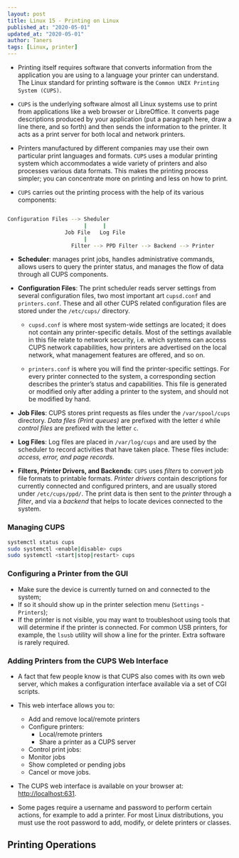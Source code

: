 ```yaml
---
layout: post
title: Linux 15 - Printing on Linux
published_at: "2020-05-01"
updated_at: "2020-05-01"
author: Taners
tags: [Linux, printer]
---
```


- Printing itself requires software that converts information from the application you are using to a language your printer can understand. The Linux standard for printing software is the `Common UNIX Printing System (CUPS)`.

- `CUPS` is the underlying software almost all Linux systems use to print from applications like a web browser or LibreOffice. It converts page descriptions produced by your application (put a paragraph here, draw a line there, and so forth) and then sends the information to the printer. It acts as a print server for both local and network printers.

- Printers manufactured by different companies may use their own particular print languages and formats. `CUPS` uses a modular printing system which accommodates a wide variety of printers and also processes various data formats. This makes the printing process simpler; you can concentrate more on printing and less on how to print.

- `CUPS` carries out the printing process with the help of its various components: 

```bash

Configuration Files --> Sheduler
                        |     |
                  Job File   Log File
                        |
                    Filter --> PPD Filter --> Backend --> Printer
```

- **Scheduler**: manages print jobs, handles administrative commands, allows users to query the printer status, and manages the flow of data through all CUPS components.

- **Configuration Files**: The print scheduler reads server settings from several configuration files, two most important art `cupsd.conf` and `printers.conf`. These and all other CUPS related configuration files are stored under the `/etc/cups/` directory.

  - `cupsd.conf` is where most system-wide settings are located; it does not contain any printer-specific details. Most of the settings available in this file relate to network security, i.e. which systems can access CUPS network capabilities, how printers are advertised on the local network, what management features are offered, and so on.

  - `printers.conf` is where you will find the printer-specific settings. For every printer connected to the system, a corresponding section describes the printer’s status and capabilities. This file is generated or modified only after adding a printer to the system, and should not be modified by hand.

- **Job Files**: CUPS stores print requests as files under the `/var/spool/cups` directory. *Data files (Print queues)* are prefixed with the letter `d` while *control files* are prefixed with the letter `c`.

- **Log Files**: Log files are placed in `/var/log/cups` and are used by the scheduler to record activities that have taken place. These files include: *access, error, and page records*.

- **Filters, Printer Drivers, and Backends**: `CUPS` uses *filters* to convert job file formats to printable formats. *Printer drivers* contain descriptions for currently connected and configured printers, and are usually stored under `/etc/cups/ppd/`. The print data is then sent to the *printer* through a *filter*, and via a *backend* that helps to locate devices connected to the system.

### Managing CUPS

```bash
systemctl status cups
sudo systemctl <enable|disable> cups
sudo systemctl <start|stop|restart> cups
```

### Configuring a Printer from the GUI

- Make sure the device is currently turned on and connected to the system;
- If so it should show up in the printer selection menu (`Settings` - `Printers`);
- If the printer is not visible, you may want to troubleshoot using tools that will determine if the printer is connected. For common USB printers, for example, the `lsusb` utility will show a line for the printer. Extra software is rarely required.

### Adding Printers from the CUPS Web Interface

- A fact that few people know is that CUPS also comes with its own web server, which makes a configuration interface available via a set of CGI scripts.

- This web interface allows you to:

  - Add and remove local/remote printers
  - Configure printers:
    - Local/remote printers
    - Share a printer as a CUPS server
  - Control print jobs:
  - Monitor jobs
  - Show completed or pending jobs
  - Cancel or move jobs.
- The CUPS web interface is available on your browser at: <http://localhost:631>.

- Some pages require a username and password to perform certain actions, for example to add a printer. For most Linux distributions, you must use the root password to add, modify, or delete printers or classes.

## Printing Operations

